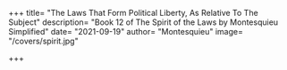 +++
title= "The Laws That Form Political Liberty, As Relative To The Subject"
description= "Book 12 of The Spirit of the Laws by Montesquieu Simplified"
date= "2021-09-19"
author= "Montesquieu"
image= "/covers/spirit.jpg"

+++
